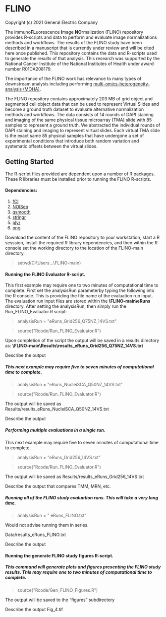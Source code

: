 # FLINO
Copyright (c) 2021 General Electric Company

The immuno**FL**uorescence **I**mage **NO**rmalization (FLINO) repository provides R-scripts and data to perform and evaluate image normalizations methods and workflows.
The results of the FLINO study have been described in a manuscript that is currently under review and will be cited here once published. This repository contains the data and R-scripts used to generate the results of that analysis. This research was supported by the National Cancer Institute of the National Institutes of Health under award number R01CA208179.

The importance of the FLINO work has relevance to many types of downstream analysis including performing [multi-omics-heterogeneity-analysis (MOHA)](https://github.com/thrive-itcr/multi-omics-heterogeneity-analysis). 

The FLINO repository contains approximately 203 MB of grid object and segmented cell object data that can be used to represent Virtual Slides and become a ground truth dataset to evaluate alternative normalization methods and workflows. The data consists of 14 rounds of DAPI staining and imaging of the same physical tissue microarray (TMA) slide with 85 samples to represent a ground truth. We abstracted the individual rounds of DAPI staining and imaging to represent virtual slides. Each virtual TMA slide is the exact same 85 physical samples that have undergone a set of experimental conditions that introduce both random variation and systematic offsets between the virtual slides.

## Getting Started

The R-script files provided are dependent upon a number of R packages. These R libraries must be installed prior to running the FLINO R-scripts.

#### Dependencies: 
1. [fCI](https://bioconductor.org/packages/release/bioc/html/fCI.html)
2. [NOISeq](https://bioconductor.org/packages/release/bioc/html/NOISeq.html)
3. [qsmooth](https://bioconductor.org/packages/release/bioc/html/qsmooth.html)
4. [stringr](https://cran.r-project.org/web/packages/stringr/index.html)
5. [plyr](https://www.rdocumentation.org/packages/plyr/versions/1.8.6)
6. [png](https://cran.r-project.org/web/packages/png/index.html)

Download the content of the FLINO repository to your workstation, start a R sesssion, install the required R library dependencies, and then within the R console set the working directory to the location of the FLINO-main directory.
> setwd(C:\Users\...\FLINO-main)

#### Running the FLINO Evaluator R-script.

This first example may require one to two minutes of computational time to complete. First set the analysisRun parameterby typing the following into the R console. This is providing the file name of the evaluation run input. The evaluation run input files are stored within the **\FLINO-main\eRuns** directory. After setting the analysisRun, then simply run the Run_FLINO_Evaluator.R script:

> analysisRun = "eRuns_Grid256_Q75NZ_14VS.txt"

> source("Rcode/Run_FLINO_Evaluator.R")

Upon completion of the script the output will be saved in a results directory as: **\FLINO-main\Results\results_eRuns_Grid256_Q75NZ_14VS.txt**

Describe the output

##### This next example may require five to seven minutes of computational time to complete.
> analysisRun = "eRuns_NucleiSCA_Q50NZ_14VS.txt"

> source("Rcode/Run_FLINO_Evaluator.R")

The output will be saved as
Results/results_eRuns_NucleiSCA_Q50NZ_14VS.txt

Describe the output

##### Performing multiple evaluations in a single run.
This next example may require five to seven minutes of computational time to complete.
> analysisRun = "eRuns_Grid256_14VS.txt"

> source("Rcode/Run_FLINO_Evaluator.R")

The output will be saved as
Results/results_eRuns_Grid256_14VS.txt

Describe the output that compares TMM, MRN, etc.


##### Running all of the FLINO study evaluation runs.  This will take a very long time.
> analysisRun = " eRuns_FLINO.txt"

Would not advise running them in series.

Data/results_eRuns_FLINO.txt

Describe the output


#### Running the generate FLINO study figures R-script.

##### This command will generate plots and figures presenting the FLINO study results. This may require one to two minutes of computational time to complete.
> source("Rcode/Gen_FLINO_Figures.R")

The output will be saved to the “figures” subdirectory 

Describe the output
Fig_4.tif
